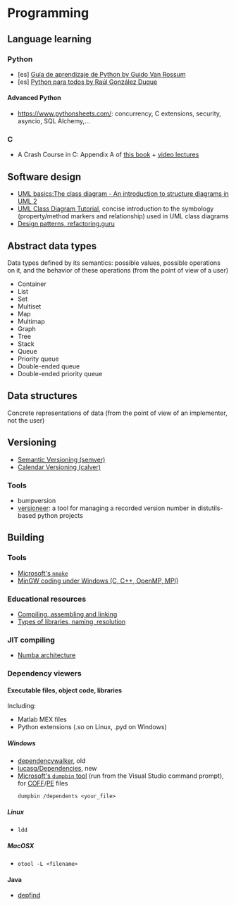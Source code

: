 # Programming
## Language learning
### Python
- [es] [Guía de aprendizaje de Python by Guido Van Rossum](http://es.tldp.org/Tutoriales/Python/tut.pdf)
- [es] [Python para todos by Raúl González Duque](http://edge.launchpad.net/improve-python-spanish-doc/0.4/0.4.0/+download/Python%20para%20todos.pdf)

#### Advanced Python
- https://www.pythonsheets.com/: concurrency, C extensions, security, asyncio, SQL Alchemy,...

### C
- A Crash Course in C: Appendix A of [this book](http://hades.mech.northwestern.edu/images/e/e3/EmbeddedComputingMechatronicsSampleChapters.pdf) + [video lectures](https://www.youtube.com/playlist?list=PLggLP4f-rq02gmlePH-vQJ8PF6hyf08CN)

## Software design
- [UML basics:The class diagram - An introduction to structure diagrams in UML 2](https://www.ibm.com/developerworks/rational/library/content/RationalEdge/sep04/bell/index.html)
- [UML Class Diagram Tutorial](https://www.visual-paradigm.com/guide/uml-unified-modeling-language/uml-class-diagram-tutorial/), concise introduction to the symbology (property/method markers and relationship) used in UML class diagrams
- [Design patterns, refactoring.guru](https://refactoring.guru/design-patterns) 

## Abstract data types
Data types defined by its semantics: possible values, possible operations on it, and the behavior of these operations (from the point of view of a user)
- Container
- List
- Set
- Multiset
- Map
- Multimap
- Graph
- Tree
- Stack
- Queue
- Priority queue
- Double-ended queue
- Double-ended priority queue

## Data structures
Concrete representations of data (from the point of view of an implementer, not the user)

## Versioning
- [Semantic Versioning (semver)](https://semver.org/)
- [Calendar Versioning (calver)](https://calver.org/)

### Tools
- bumpversion
- [versioneer](https://github.com/warner/python-versioneer): a tool for managing a recorded version number in distutils-based python projects

## Building
### Tools
- [Microsoft's `nmake`](https://docs.microsoft.com/en-us/cpp/build/nmake-reference)
- [MinGW coding under Windows (C, C++, OpenMP, MPI)](http://www.math.ucla.edu/~wotaoyin/windows_coding.html)

### Educational resources
- [Compiling, assembling and linking](https://www.youtube.com/watch?v=N2y6csonII4)
- [Types of libraries, naming, resolution](https://en.wikipedia.org/wiki/Library_%28computing%29)

### JIT compiling
- [Numba architecture](http://numba.pydata.org/numba-doc/dev/developer/architecture.html)

### Dependency viewers 
#### Executable files, object code, libraries
Including: 
- Matlab MEX files
- Python extensions (.so on Linux, .pyd on Windows)

##### Windows
- [dependencywalker](http://dependencywalker.com/), old
- [lucasg/Dependencies](https://lucasg.github.io/Dependencies/), new
- [Microsoft's `dumpbin` tool](https://docs.microsoft.com/es-es/cpp/build/reference/dumpbin-reference) (run from the Visual Studio command prompt), for [COFF](https://en.wikipedia.org/wiki/COFF)/[PE](https://en.wikipedia.org/wiki/Portable_Executable) files
  ```
  dumpbin /dependents <your_file>
  ```
##### Linux
- `ldd`

##### MacOSX
- `otool -L <filename>`

#### Java
- [depfind](http://depfind.sourceforge.net/)
